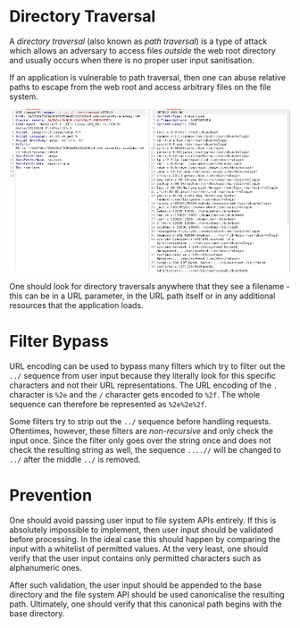 # Directory Traversal
A *directory traversal* (also known as *path traversal*) is a type of attack which allows an adversary to access files *outside* the web root directory and usually occurs when there is no proper user input sanitisation. 

If an application is vulnerable to path traversal, then one can abuse relative paths to escape from the web root and access arbitrary files on the file system. 

![](Resources/Images/Directory%20Traversal/Basic%20Directory%20Traversal.png)

One should look for directory traversals anywhere that they see a filename - this can be in a URL parameter, in the URL path itself or in any additional resources that the application loads.  

# Filter Bypass
URL encoding can be used to bypass many filters which try to filter out the `../` sequence from user input because they literally look for this specific characters and not their URL representations. The URL encoding of the `.` character is `%2e` and the `/` character gets encoded to `%2f`. The whole sequence can therefore be represented as `%2e%2e%2f`.

Some filters try to strip out the `../` sequence before handling requests. Oftentimes, however, these filters are *non-recursive* and only check the input once. Since the filter only goes over the string once and does not check the resulting string as well, the sequence `....//` will be changed to `../` after the middle `../` is removed. 

# Prevention
One should avoid passing user input to file system APIs entirely. If this is absolutely impossible to implement, then user input should be validated before processing. In the ideal case this should happen by comparing the input with a whitelist of permitted values. At the very least, one should verify that the user input contains only permitted characters such as alphanumeric ones.

After such validation, the user input should be appended to the base directory and the file system API should be used canonicalise the resulting path. Ultimately, one should verify that this canonical path begins with the base directory. 